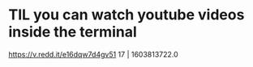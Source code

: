# TIL you can watch youtube videos inside the terminal
https://v.redd.it/e16dqw7d4gv51
17 | 1603813722.0

